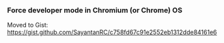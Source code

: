 ### Force developer mode in Chromium (or Chrome) OS
Moved to Gist: https://gist.github.com/SayantanRC/c758fd67c91e2552eb1312dde84161e6
